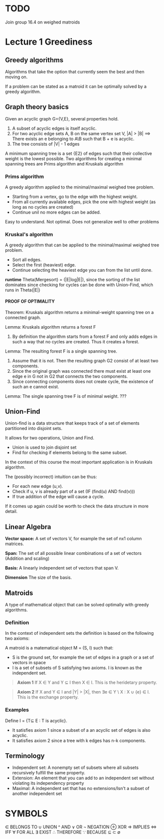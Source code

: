 # TODO
Join group
16.4 on weighed matroids

# Lecture 1 Greediness
## Greedy algorithms
Algorithms that take the option that currently seem the best and then moving on.

If a problem can be stated as a matroid it can be optimally solved by a greedy algorithm.
## Graph theory basics
Given an acyclic graph G={V,E}, several properties hold.
1. A subset of acyclic edges is itself acyclic.
2. For two acyclic edge sets A, B on the same vertex set V, |A| > |B| ==> There exists an e belonging to A\B such that B + e is acyclic.
3. The tree consists of |V| - 1 edges

A minimum spanning tree is a set {E2} of edges such that their collective weight is the lowest possible. Two algorithms for creating a minimal spanning trees are Prims algorithm and Kruskals algorithm

### Prims algorithm
A greedy algorithm applied to the minimal/maximal weighed tree problem.

* Starting from a vertex, go to the edge with the highest weight.
* From all currently available edges, pick the one with highest weight (as long as no cycles are created)
* Continue unil no more edges can be added.

Easy to understand. Not optimal. Does not generalize well to other problems
### Kruskal's algorithm
A greedy algorithm that can be applied to the minimal/maximal weighed tree problem.
* Sort all edges.
* Select the first (heaviest) edge.
* Continue selecting the heaviest edge you can from the list until done.

**runtime** Theta(Mergesort) = (|E|log|E|), since the sorting of the list dominates since checking for cycles can be done with Union-Find, which runs in Theta(|E|)

#### PROOF OF OPTIMALITY
Theorem: Kruskals algorithm returns a minimal-weight spanning tree on a connected graph.

Lemma: Kruskals algorithm returns a forest F
1. By definition the algorithm starts from a forest F and only adds edges in such a way that no cycles are created. Thus it creates a forest.

Lemma: The resulting forest F is a single spanning tree.
1. Assume that it is not. Then the resulting graph G2 consist of at least two components.
2. Since the original graph was connected there must exist at least one edge e in G not in G2 that connects the two components.
3. Since connecting components does not create cycle, the existence of such an e cannot exist.

Lemma: The single spanning tree F is of minimal weight.
???



## Union-Find
Union-find is a data structure that keeps track of a set of elements partitioned into disjoint sets.

It allows for two operations, Union and Find.
* Union is used to join disjoint set
* Find for checking if elements belong to the same subset.

In the context of this course the most important application is in Kruskals algorithm.

The (possibly incorrect) intuition can be thus:

* For each new edge (u,v).
* Check if u, v is already part of a set (IF (find(u) AND find(v)))
* If true addition of the edge will cause a cycle.

If it comes up again could be worth to check the data structure in more detail.
## Linear Algebra 
**Vector space:** A set of vectors V, for example the set of nx1 column matrices.

**Span:** The set of all possible linear combinations of a set of vectors (Addition and scaling)

**Basis:** A linearly independent set of vectors that span V.

**Dimension** The size of the basis.
## Matroids
A type of mathematical object that can be solved optimally with greedy algorithms.
### Definition
In the context of independent sets the definition is based on the following two axioms:

A matroid is a matematical object M = (S, I) such that:
* S is the ground set, for example the set of edges in a graph or a set of vectors in space
* I is a set of subsets of S satisfying two axioms. I is known as the independent set.

> **Axiom 1** If X ∈ Y and Y ⊆ I then X ∈ I. This is the heridetary property.

> **Axiom 2** If X and Y ∈ I and |Y| > |X|, then ∃e ∈ Y \ X : X ∪ {e} ∈ I. This is the exchange property.

### Examples
Define I = {T⊆ E : T is acyclic}.
* It satisfies axiom 1 since a subset of a an acyclic set of edges is also acyclic.
* It satisfies axiom 2 since a tree with k edges has n-k components.

## Terminology
* Independent set: A nonempty set of subsets where all subsets recursively fulfill the same property.
* Extension: An element that you can add to an independent set without violating its independency property
* Maximal: A independent set that has no extensions/Isn't a subset of another independent set

# SYMBOLS
∈   BELONGS TO
∪   UNION
^	AND
∨	OR
¬	NEGATION
⊕	XOR
⇒	IMPLIES
⇔	IFF
∀	FOR ALL
∃	EXIST
∴	THEREFORE
∵   BECAUSE
⊆
⊂
∅
